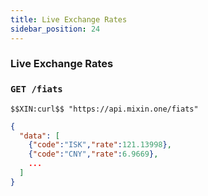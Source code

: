 ```yaml
---
title: Live Exchange Rates
sidebar_position: 24
---
```


### Live Exchange Rates

### `GET /fiats` 

```
$$XIN:curl$$ "https://api.mixin.one/fiats"
```

```json
{
  "data": [
    {"code":"ISK","rate":121.13998},
    {"code":"CNY","rate":6.9669},
    ...
  ]
}
```